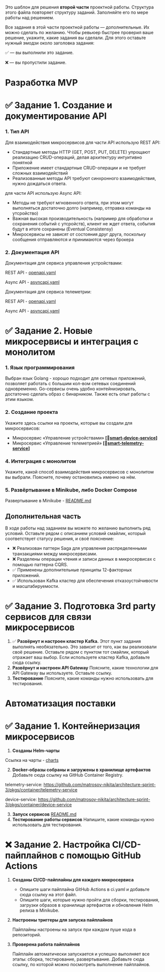 Это шаблон для решения **второй части** проектной работы. Структура этого файла повторяет структуру заданий. Заполняйте его по мере работы над решением.

Все задания в этой части проектной работы — дополнительные. Их можно сделать по желанию. Чтобы ревьюер быстрее проверил ваше решение, укажите, какие задания вы сделали. Для этого оставьте нужный эмодзи около заголовка задания:

✅ — вы выполнили это задание.

❌ — вы пропустили задание.

# Разработка MVP

# ✅ Задание 1. Создание и документирование API

### 1. Тип API

Для взаимодействия микросервисов для части API использую REST API:
- Стандартные методы HTTP (GET, POST, PUT, DELETE) упрощают реализацию CRUD-операций, делая архитектуру интуитивно понятной
- Приложение имеет стандартные CRUD-операции и не требует сложных взаимодействий
- Реализованные методы API требуют синхронного взаимодействия, нужно дождаться ответа.

для части API использую Async API:
- Методы не требуют мгновенного ответа, при этом могут выполняться достаточно долго (например, отправка команды на утсройство)
- Важная высокая производительность (например для обработки и сохранения событий с утсройств), клиент не ждет ответа, события будут в итоге сохранены (Eventual Consistensy)
- Микросервисы не зависят от состояния друг друга, поскольку сообщения отправляются и принимаются через брокера 


### 2. Документация API
Документация для сервиса управления устройствами:

REST API - [openapi.yaml](microservices%2Fsmart-device-service%2Fapi%2Fopenapi.yaml)

Async API - [asyncapi.yaml](microservices%2Fsmart-device-service%2Fapi%2Fasyncapi.yaml)

Документация для сервиса телеметрии:

REST API - [openapi.yaml](microservices%2Fsmart-telemetry-service%2Fapi%2Fopenapi.yaml)

Async API - [asyncapi.yaml](microservices%2Fsmart-telemetry-service%2Fapi%2Fasyncapi.yaml)

# ✅ Задание 2. Новые микросервисы и интеграция с монолитом

### 1. Язык программирования

Выбран язык Golang - хорошо подходит для сетевых приложений, позволяет работать с большим кол-вом сетевых соединений одновременно.
Go-сервисы очень удобно контейнизировать, достаточно сделать образ с бинарником. Также есть опыт работы с этим языком.

### 2. Создание проекта

Укажите здесь ссылки на проекты, которые вы создали для микросервисов:

- Микросервис «Управление устройствами» **[🔗[smart-device-service](microservices%2Fsmart-device-service)]**
- Микросервис «Управление телеметрией» **[🔗[smart-telemetry-service](microservices%2Fsmart-telemetry-service)]**

### 4. Интеграция с монолитом

Укажите, какой способ взаимодействия микросервисов с монолитом вы выбрали. Поясните, почему остановились именно на нём.

### **5. Развёртывание в Minikube, либо Docker Compose**

Развертывание в Minikube - [README.md](microservices/README.md)

## **Дополнительная часть**

В ходе работы над заданием вы можете по желанию выполнить ряд условий. Оставьте рядом с описанием условий смайлик, который соответствует статусу решения, и своё пояснение:

- ❌ Реализован паттерн Saga для управления распределенными транзакциями между микросервисами.
- ❌ Разделены операции чтения и записи данных в микросервисах с помощью паттерна CQRS.
- ✅ Применены дополнительные принципы 12-факторных приложений.
- ✅ Использован Kafka кластер для обеспечения отказоустойчивости и масштабируемости.

# ✅ Задание 3. Подготовка 3rd party сервисов для связи микросервисов

1. ✅ **Развёрнут и настроен кластер Kafka.**
Этот пункт задания выполнять необязательно. Это зависит от того, как вы реализовали своё решение. Оставьте рядом с пунктом тот смайлик, который отражает ваш выбор. Если используете кластер Kafka, добавьте сюда ссылку.
2. **Развёрнут и настроен API Gateway**
Поясните, какие технологии для API Gateway вы используете. Оставьте ссылку.
3. **Тестирование**
Поясните, какие команды нужно использовать для тестирования.

# Автоматизация поставки

# ✅ Задание 1. Контейнеризация микросервисов

1. **Созданы Helm-чарты**

Ссылка на чарты - [charts](microservices%2Fcharts)

2. **Docker-образы собраны и загружены в хранилище артефактов**
Добавьте сюда ссылку на GitHub Container Registry.

telemetry-service: https://github.com/matrosov-nikita/architecture-sprint-3/pkgs/container/telemetry-service

device-service:  https://github.com/matrosov-nikita/architecture-sprint-3/pkgs/container/device-service

3. **Запуск сервисов**
[README.md](microservices/README.md)
4. **Тестирование работы сервисов**
Напишите, какие команды нужно использовать для тестирования.

# ❌ Задание 2. Настройка CI/CD-пайплайнов **c помощью GitHub Actions**

1. **Созданы CI/CD-пайплайны для каждого микросервиса**
    - Опишите шаги пайплайна GitHub Actions в ci.yaml и добавьте сюда ссылку на этот файл.
    - Опишите шаги, которые нужно пройти для сборки, тестирования, загрузки образов в хранилище артефактов и обновления Helm релиза в Minikube.
2. **Настроены триггеры для запуска пайплайнов**

    Пайплайны настроены на запуск при каждом пуше кода в репозиторий.

3. **Проверена работа пайплайнов**

    Пайплайн автоматически запускается и успешно выполняет все этапы: сборка, тестирование, развертывание. Добавьте сюда ссылку, по которой можно посмотреть выполнение пайплайнов.

